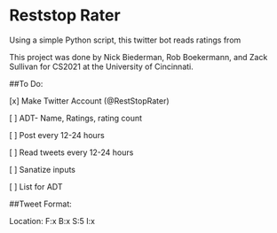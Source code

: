 # Reststop Rater

Using a simple Python script, this twitter bot reads ratings from 

This project was done by Nick Biederman, Rob Boekermann, and Zack Sullivan for CS2021 at the University of Cincinnati. 



##To Do:


[x] Make Twitter Account (@RestStopRater)

[ ] ADT- Name, Ratings, rating count

[ ] Post every 12-24 hours

[ ] Read tweets every 12-24 hours

[ ] Sanatize inputs

[ ] List for ADT


##Tweet Format:

Location: F:x B:x S:5 I:x